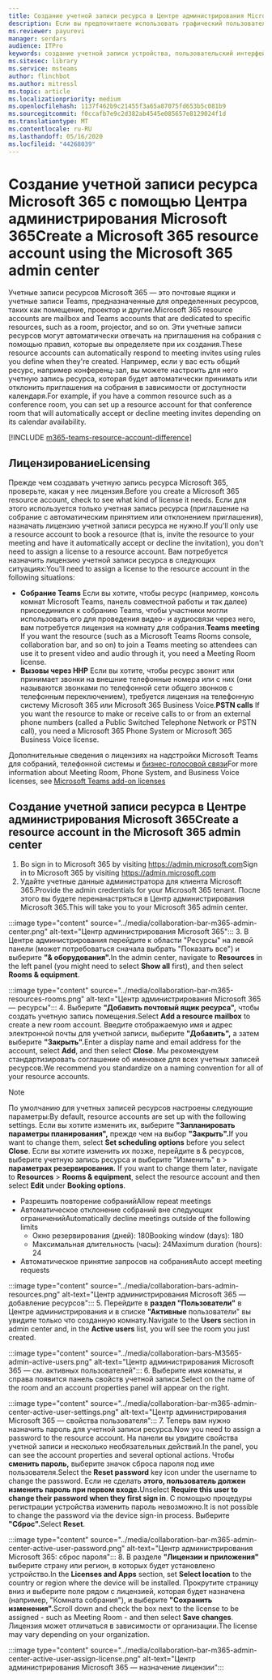 ```yaml
---
title: Создание учетной записи ресурса в Центре администрирования Microsoft 365
description: Если вы предпочитаете использовать графический пользовательский интерфейс, вы можете создать учетную запись ресурса для комнат Microsoft Teams и полос совместной работы для Microsoft Teams с помощью Центра администрирования Microsoft 365.
ms.reviewer: payurevi
manager: serdars
audience: ITPro
keywords: создание учетной записи устройства, пользовательский интерфейс Microsoft 365, Центр администрирования Microsoft 365
ms.sitesec: library
ms.service: msteams
author: flinchbot
ms.author: mitressl
ms.topic: article
ms.localizationpriority: medium
ms.openlocfilehash: 1137f462b9c21455f3a65a87075fd653b5c081b9
ms.sourcegitcommit: f0ccafb7e9c2d382ab4545e085657e8129024f1d
ms.translationtype: MT
ms.contentlocale: ru-RU
ms.lasthandoff: 05/16/2020
ms.locfileid: "44268039"
---
```

# <a name="create-a-microsoft-365-resource-account-using-the-microsoft-365-admin-center"></a><span data-ttu-id="b978d-104">Создание учетной записи ресурса Microsoft 365 с помощью Центра администрирования Microsoft 365</span><span class="sxs-lookup"><span data-stu-id="b978d-104">Create a Microsoft 365 resource account using the Microsoft 365 admin center</span></span>

<span data-ttu-id="b978d-105">Учетные записи ресурсов Microsoft 365 — это почтовые ящики и учетные записи Teams, предназначенные для определенных ресурсов, таких как помещение, проектор и другие.</span><span class="sxs-lookup"><span data-stu-id="b978d-105">Microsoft 365 resource accounts are mailbox and Teams accounts that are dedicated to specific resources, such as a room, projector, and so on.</span></span> <span data-ttu-id="b978d-106">Эти учетные записи ресурсов могут автоматически отвечать на приглашения на собрания с помощью правил, которые вы определяете при их создания.</span><span class="sxs-lookup"><span data-stu-id="b978d-106">These resource accounts can automatically respond to meeting invites using rules you define when they're created.</span></span> <span data-ttu-id="b978d-107">Например, если у вас есть общий ресурс, например конференц-зал, вы можете настроить для него учетную запись ресурса, которая будет автоматически принимать или отклонить приглашения на собрания в зависимости от доступности календаря.</span><span class="sxs-lookup"><span data-stu-id="b978d-107">For example, if you have a common resource such as a conference room, you can set up a resource account for that conference room that will automatically accept or decline meeting invites depending on its calendar availability.</span></span>

<!-- The steps in this article show you how to set up a resource account using the Microsoft 365 admin center. If you'd rather use PowerShell to create resource accounts, [Create a resource account using the PowerShell](resource-account-ps.md). -->

[!INCLUDE [m365-teams-resource-account-difference](../includes/m365-teams-resource-account-difference.md)]

## <a name="licensing"></a><span data-ttu-id="b978d-108">Лицензирование</span><span class="sxs-lookup"><span data-stu-id="b978d-108">Licensing</span></span>

<span data-ttu-id="b978d-109">Прежде чем создавать учетную запись ресурса Microsoft 365, проверьте, какая у нее лицензия.</span><span class="sxs-lookup"><span data-stu-id="b978d-109">Before you create a Microsoft 365 resource account, check to see what kind of license it needs.</span></span> <span data-ttu-id="b978d-110">Если для этого используется только учетная запись ресурса (приглашение на собрание с автоматическим принятием или отклонением приглашения), назначать лицензию учетной записи ресурса не нужно.</span><span class="sxs-lookup"><span data-stu-id="b978d-110">If you'll only use a resource account to book a resource (that is, invite the resource to your meeting and have it automatically accept or decline the invitation), you don't need to assign a license to a resource account.</span></span> <span data-ttu-id="b978d-111">Вам потребуется назначить лицензию учетной записи ресурса в следующих ситуациях:</span><span class="sxs-lookup"><span data-stu-id="b978d-111">You'll need to assign a license to the resource account in the following situations:</span></span>

- <span data-ttu-id="b978d-112">**Собрание Teams** Если вы хотите, чтобы ресурс (например, консоль комнат Microsoft Teams, панель совместной работы и так далее) присоединился к собранию Teams, чтобы участники могли использовать его для проведения видео- и аудиосвязи через него, вам потребуется лицензия на комнату для собрания.</span><span class="sxs-lookup"><span data-stu-id="b978d-112">**Teams meeting** If you want the resource (such as a Microsoft Teams Rooms console, collaboration bar, and so on) to join a Teams meeting so attendees can use it to present video and audio through it, you need a Meeting Room license.</span></span> 
- <span data-ttu-id="b978d-113">**Вызовы через ННР** Если вы хотите, чтобы ресурс звонит или принимает звонки на внешние телефонные номера или с них (они называются звонками по телефонной сети общего звонков с телефонным переключением), требуется лицензия на телефонную систему Microsoft 365 или Microsoft 365 Business Voice.</span><span class="sxs-lookup"><span data-stu-id="b978d-113">**PSTN calls** If you want the resource to make or receive calls to or from an external phone numbers (called a Public Switched Telephone Network or PSTN call), you need a Microsoft 365 Phone System or Microsoft 365 Business Voice license.</span></span>

<span data-ttu-id="b978d-114">Дополнительные сведения о лицензиях на надстройки Microsoft Teams для собраний, телефонной системы и [бизнес-голосовой связи](../teams-add-on-licensing/microsoft-teams-add-on-licensing.md)</span><span class="sxs-lookup"><span data-stu-id="b978d-114">For more information about Meeting Room, Phone System, and Business Voice licenses, see [Microsoft Teams add-on licenses](../teams-add-on-licensing/microsoft-teams-add-on-licensing.md)</span></span>

## <a name="create-a-resource-account-in-the-microsoft-365-admin-center"></a><a href="" id="create-device-acct-m365-admin-ctr"></a><span data-ttu-id="b978d-115">Создание учетной записи ресурса в Центре администрирования Microsoft 365</span><span class="sxs-lookup"><span data-stu-id="b978d-115">Create a resource account in the Microsoft 365 admin center</span></span>

1. <span data-ttu-id="b978d-116">Во sign in to Microsoft 365 by visiting https://admin.microsoft.com</span><span class="sxs-lookup"><span data-stu-id="b978d-116">Sign in to Microsoft 365 by visiting https://admin.microsoft.com</span></span>
2. <span data-ttu-id="b978d-117">Удайте учетные данные администратора для клиента Microsoft 365.</span><span class="sxs-lookup"><span data-stu-id="b978d-117">Provide the admin credentials for your Microsoft 365 tenant.</span></span> <span data-ttu-id="b978d-118">После этого вы будете перенанастряться в Центр администрирования Microsoft 365.</span><span class="sxs-lookup"><span data-stu-id="b978d-118">This will take you to your Microsoft 365 admin center.</span></span>

:::image type="content" source="../media/collaboration-bar-m365-admin-center.png" alt-text="Центр администрирования Microsoft 365":::
3. <span data-ttu-id="b978d-120">В Центре администрирования  перейдите к области "Ресурсы"  на левой панели (может потребоваться сначала выбрать "Показать все") и выберите **"& оборудования".**</span><span class="sxs-lookup"><span data-stu-id="b978d-120">In the admin center, navigate to **Resources** in the left panel (you might need to select **Show all** first), and then select **Rooms & equipment**.</span></span>

:::image type="content" source="../media/collaboration-bar-m365-resources-rooms.png" alt-text="Центр администрирования Microsoft 365 — ресурсы":::
4. <span data-ttu-id="b978d-122">Выберите **"Добавить почтовый ящик ресурса",** чтобы создать учетную запись помещения.</span><span class="sxs-lookup"><span data-stu-id="b978d-122">Select **Add a resource mailbox** to create a new room account.</span></span> <span data-ttu-id="b978d-123">Введите отображаемую имя и адрес электронной почты для учетной записи, выберите **"Добавить",** а затем выберите **"Закрыть".**</span><span class="sxs-lookup"><span data-stu-id="b978d-123">Enter a display name and email address for the account, select **Add**, and then select **Close**.</span></span> <span data-ttu-id="b978d-124">Мы рекомендуем стандартизировать соглашение об именовке для всех учетных записей ресурсов.</span><span class="sxs-lookup"><span data-stu-id="b978d-124">We recommend you standardize on a naming convention for all of your resource accounts.</span></span>

> [!NOTE]
> <span data-ttu-id="b978d-125">По умолчанию для учетных записей ресурсов настроены следующие параметры:</span><span class="sxs-lookup"><span data-stu-id="b978d-125">By default, resource accounts are set up with the following settings.</span></span> <span data-ttu-id="b978d-126">Если вы хотите изменить их, выберите **"Запланировать параметры планирования",** прежде чем на выбор **"Закрыть".**</span><span class="sxs-lookup"><span data-stu-id="b978d-126">If you want to change them, select **Set scheduling options** before you select **Close**.</span></span> <span data-ttu-id="b978d-127">Если вы хотите изменить их позже, перейдите в & ресурсов, выберите учетную запись ресурса и выберите "Изменить" в  >   **параметрах резервирования.** </span><span class="sxs-lookup"><span data-stu-id="b978d-127">If you want to change them later, navigate to **Resources** > **Rooms & equipment**, select the resource account and then select **Edit** under **Booking options**.</span></span>
>
> - <span data-ttu-id="b978d-128">Разрешить повторение собраний</span><span class="sxs-lookup"><span data-stu-id="b978d-128">Allow repeat meetings</span></span>
> - <span data-ttu-id="b978d-129">Автоматическое отклонение собраний вне следующих ограничений</span><span class="sxs-lookup"><span data-stu-id="b978d-129">Automatically decline meetings outside of the following limits</span></span>
>   - <span data-ttu-id="b978d-130">Окно резервирования (дней): 180</span><span class="sxs-lookup"><span data-stu-id="b978d-130">Booking window (days): 180</span></span>
>   - <span data-ttu-id="b978d-131">Максимальная длительность (часы): 24</span><span class="sxs-lookup"><span data-stu-id="b978d-131">Maximum duration (hours): 24</span></span>
> - <span data-ttu-id="b978d-132">Автоматическое принятие запросов на собрания</span><span class="sxs-lookup"><span data-stu-id="b978d-132">Auto accept meeting requests</span></span>

:::image type="content" source="../media/collaboration-bars-admin-resources.png" alt-text="Центр администрирования Microsoft 365 — добавление ресурсов":::
5. <span data-ttu-id="b978d-134">Перейдите в **раздел "Пользователи"** в Центре администрирования и в списке **"Активные** пользователи" вы увидите только что созданную комнату.</span><span class="sxs-lookup"><span data-stu-id="b978d-134">Navigate to the **Users** section in admin center and, in the **Active users** list, you will see the room you just created.</span></span>

:::image type="content" source="../media/collaboration-bars-M3565-admin-active-users.png" alt-text="Центр администрирования Microsoft 365 — см. активных пользователей":::
6. <span data-ttu-id="b978d-136">Выберите имя комнаты, и справа появится панель свойств учетной записи.</span><span class="sxs-lookup"><span data-stu-id="b978d-136">Select on the name of the room and an account properties panel will appear on the right.</span></span>

:::image type="content" source="../media/collaboration-bar-m365-admin-center-active-user-settings.png" alt-text="Центр администрирования Microsoft 365 — свойства пользователя":::
7. <span data-ttu-id="b978d-138">Теперь вам нужно назначить пароль для учетной записи ресурса.</span><span class="sxs-lookup"><span data-stu-id="b978d-138">Now you need to assign a password to the resource account.</span></span> <span data-ttu-id="b978d-139">На панели вы увидите свойства учетной записи и несколько необязательных действий.</span><span class="sxs-lookup"><span data-stu-id="b978d-139">In the panel, you can see the account properties and several optional actions.</span></span> <span data-ttu-id="b978d-140">Чтобы **сменить пароль,** выберите значок сброса пароля под име пользователя.</span><span class="sxs-lookup"><span data-stu-id="b978d-140">Select the **Reset password** key icon under the username to change the password.</span></span> <span data-ttu-id="b978d-141">Если не сделать **этого, пользователь должен изменить пароль при первом входе.**</span><span class="sxs-lookup"><span data-stu-id="b978d-141">Unselect **Require this user to change their password when they first sign in**.</span></span> <span data-ttu-id="b978d-142">С помощью процедуры регистрации устройства изменить пароль невозможно.</span><span class="sxs-lookup"><span data-stu-id="b978d-142">It is not possible to change the password via the device sign-in process.</span></span> <span data-ttu-id="b978d-143">Выберите **"Сброс".**</span><span class="sxs-lookup"><span data-stu-id="b978d-143">Select **Reset**.</span></span>

:::image type="content" source="../media/collaboration-bar-m365-admin-center-active-user-password.png" alt-text="Центр администрирования Microsoft 365: сброс пароля":::
8. <span data-ttu-id="b978d-145">В разделе  **"Лицензии и приложения"** выберите страну или регион, в которых будет установлено устройство.</span><span class="sxs-lookup"><span data-stu-id="b978d-145">In the **Licenses and Apps** section, set **Select location** to the country or region where the device will be installed.</span></span> <span data-ttu-id="b978d-146">Прокрутите страницу вниз и выберите поле рядом с лицензией, которая будет назначена (например, "Комната собрания"), и выберите **"Сохранить изменения".**</span><span class="sxs-lookup"><span data-stu-id="b978d-146">Scroll down and check the box next to the license to be assigned - such as Meeting Room - and then select **Save changes**.</span></span> <span data-ttu-id="b978d-147">Лицензия может отличаться в зависимости от организации.</span><span class="sxs-lookup"><span data-stu-id="b978d-147">The license may vary depending on your organization.</span></span>

:::image type="content" source="../media/collaboration-bar-m365-admin-center-active-user-assign-license.png" alt-text="Центр администрирования Microsoft 365 — назначение лицензии":::
